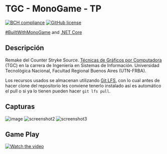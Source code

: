 # TGC - MonoGame - TP
[![BCH compliance](https://bettercodehub.com/edge/badge/tgc-utn/tgc-monogame-tp?branch=master)](https://bettercodehub.com/)
[![GitHub license](https://img.shields.io/github/license/tgc-utn/tgc-monogame-tp.svg)](https://github.com/tgc-utn/tgc-monogame-tp/blob/master/LICENSE)

[#BuiltWithMonoGame](http://www.monogame.net) and [.NET Core](https://dotnet.microsoft.com)

## Descripción
Remake del Counter Stryke Source.  [Técnicas de Gráficos por Computadora](http://tgc-utn.github.io/) (TGC) en la carrera de Ingeniería en Sistemas de Información. Universidad Tecnológica Nacional, Facultad Regional Buenos Aires (UTN-FRBA).

Los recursos usados se almacenan utilizando [Git LFS](https://git-lfs.github.com), con lo cual antes de hacer clone del repositorio les conviene tenerlo instalado así es automático el pull o si ya lo tienen pueden hacer ```git lfs pull```.


## Capturas

![image](https://drive.google.com/uc?export=view&id=132CyNjjO-vndKJcSFuzVuopTMf2dC4If)
![screenshot2](https://drive.google.com/file/d/1rVcFCGQ9A6rLgBvZ_sWOTLWzkfDKEsOM/view?usp=sharing)
![screenshot3](https://drive.google.com/file/d/1umF4uArDmcEbeiMmzLmvd4YNXyMgW22L/view?usp=sharing)

## Game Play
[![Watch the video](https://img.youtube.com/vi/pgEwUC0jvH4/0.jpg)](https://www.youtube.com/playlist?list=PLRM4L32DjvnazuMl8wZlbpEYL5Qh63ulG)
